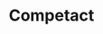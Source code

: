 ---
layout: 
title: Competact
tipo: Diseño editorial
descripcion: Diseño y formación de crónica Competact (utilizando el branding)
categories: Diseño editorial
imagen: cronica-medicamento-competact
---